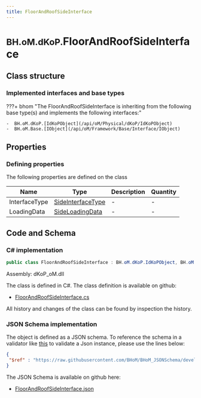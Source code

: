 ```yaml
---
title: FloorAndRoofSideInterface
---
```


# <small>BH.oM.dKoP.</small>**FloorAndRoofSideInterface**



## Class structure

### Implemented interfaces and base types

???+ bhom "The FloorAndRoofSideInterface is inheriting from the following base type(s) and implements the following interfaces:"

    -  BH.oM.dKoP.[IdKoPObject](/api/oM/Physical/dKoP/IdKoPObject)
    -  BH.oM.Base.[IObject](/api/oM/Framework/Base/Interface/IObject)


## Properties



### Defining properties

The following properties are defined on the class

| Name             | Type             | Description      | Quantity         |
|------------------|------------------|------------------|------------------|
| InterfaceType | [SideInterfaceType](/api/oM/Physical/dKoP/Interfaces/Enums/SideInterfaceType) | - | - |
| LoadingData | [SideLoadingData](/api/oM/Physical/dKoP/Interfaces/SideLoadingData) | - | - |


## Code and Schema

### C# implementation

``` C# title="C#"
public class FloorAndRoofSideInterface : BH.oM.dKoP.IdKoPObject, BH.oM.Base.IObject
```

Assembly: dKoP_oM.dll

The class is defined in C#. The class definition is available on github:

- [FloorAndRoofSideInterface.cs](https://github.com/BHoM/dKoP_Toolkit/blob/develop/dKoP_oM/Interfaces\FloorAndRoofSideInterface.cs)

All history and changes of the class can be found by inspection the history.
### JSON Schema implementation

The object is defined as a JSON schema. To reference the schema in a validator like [this](https://www.jsonschemavalidator.net/) to validate a Json instance, please use the lines below:

``` json title="JSON Schema"
{
 "$ref" : "https://raw.githubusercontent.com/BHoM/BHoM_JSONSchema/develop/dKoP_oM/FloorAndRoofSideInterface.json"
}
```

The JSON Schema is available on github here:

- [FloorAndRoofSideInterface.json](https://github.com/BHoM/BHoM_JSONSchema/blob/develop/dKoP_oM/FloorAndRoofSideInterface.json)
